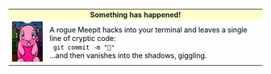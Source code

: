 <div align="center">
  <table width="400" cellpadding="3" cellspacing="0" border="0" align="center">
    <tr>
      <td bgcolor="#FFFFCC" align="center" colspan="2" style="color: ;">
        <strong>Something has happened!</strong>
      </td>
    </tr>
    <tr>
      <td>
        <img src="images/meepit.png" alt="0" border="0" width="80" height="80">
      </td>
      <td>
        <font color="#000000">
          A rogue Meepit hacks into your terminal and leaves a single line of cryptic code: <br/> 
          <code> git commit -m "👀" </code><br/> 
          ...and then vanishes into the shadows, giggling.
        </font>
      </td>
    </tr>
  </table>
</div>
